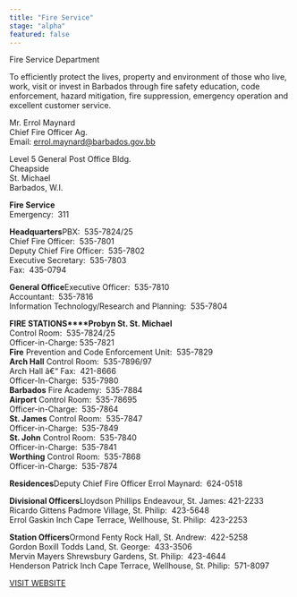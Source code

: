 ```yaml
---
title: "Fire Service"
stage: "alpha"
featured: false
---
```


Fire Service Department

To efficiently protect the lives, property and environment of those who live, work, visit or invest in Barbados through fire safety education, code enforcement, hazard mitigation, fire suppression, emergency operation and excellent customer service.

Mr. Errol Maynard  
Chief Fire Officer Ag.  
Email: errol.maynard@barbados.gov.bb  
  
Level 5 General Post Office Bldg.  
Cheapside  
St. Michael  
Barbados, W.I.  
  
**Fire Service**  
Emergency:  311  
  
**Headquarters**PBX:  535-7824/25  
Chief Fire Officer:  535-7801  
Deputy Chief Fire Officer:  535-7802  
Executive Secretary:  535-7803  
Fax:  435-0794  
  
**General Office**Executive Officer:  535-7810  
Accountant:  535-7816  
Information Technology/Research and Planning:  535-7804  
  
**FIRE STATIONS****Probyn St. St. Michael**   
Control Room:  535-7824/25  
Officer-in-Charge: 535-7821  
**Fire** Prevention and Code Enforcement Unit:  535-7829  
**Arch Hall** Control Room:  535-7896/97  
Arch Hall â€“ Fax:  421-8666  
Officer-In-Charge:  535-7980  
**Barbados** Fire Academy:  535-7884  
**Airport** Control Room:  535-78695  
Officer-in-Charge:  535-7864  
**St. James** Control Room:  535-7847  
Officer-in-Charge:  535-7849  
**St. John** Control Room:  535-7840  
Officer-in-Charge:  535-7841  
**Worthing** Control Room:  535-7868  
Officer-in-Charge:  535-7874  
  
**Residences**Deputy Chief Fire Officer Errol Maynard:  624-0518  
  
**Divisional Officers**Lloydson Phillips Endeavour, St. James: 421-2233  
Ricardo Gittens Padmore Village, St. Philip:  423-5648  
Errol Gaskin Inch Cape Terrace, Wellhouse, St. Philip:  423-2253  
  
**Station Officers**Ormond Fenty Rock Hall, St. Andrew:  422-5258  
Gordon Boxill Todds Land, St. George:  433-3506  
Mervin Mayers Shrewsbury Gardens, St. Philip:  423-4644  
Henderson Patrick Inch Cape Terrace, Wellhouse, St. Philip:  571-8097  
  
[VISIT WEBSITE](http://www.fireservice.gov.bb/)